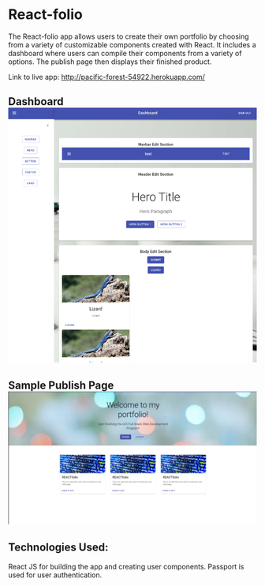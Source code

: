 # React-folio

The React-folio app allows users to create their own portfolio by choosing from a variety of customizable components created with React. It includes a dashboard where users can compile their components from a variety of options. The publish page then displays their finished product.

Link to live app: http://pacific-forest-54922.herokuapp.com/

Dashboard
![React-folio](./dashboard.png?raw=true "react-folio dashboard")
-------------------------------------------------------------------
Sample Publish Page
![React-folio](./sample.png?raw=true "react-folio sample page")
----------------------------------------------------------------

Technologies Used:
----------------------------------------------
React JS for building the app and creating user components. Passport is used for user authentication.